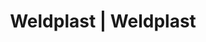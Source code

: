 ---
Filename: "eshop-products-variant636"
Link: "file:/Users/vinayakpatel/Downloads/www.weldplast.cz/eshop_products_compare/add/eshop-products-variant636"
product_name: "null"
product_id: "null"
title: "Weldplast | Weldplast"
product_desc: ""
product_specs: ""
product_downloads: ""
href: ""
p_desc_2: ""
accessories: ""
similar_products: ""
---